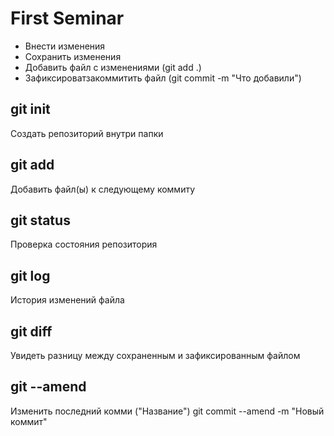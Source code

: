 # First Seminar
* Внести изменения
* Сохранить изменения 
* Добавить файл с изменениями (git add .)
* Зафиксироватзакоммитить файл (git commit -m "Что добавили")
## git init
Создать репозиторий внутри папки
## git add
Добавить файл(ы) к следующему коммиту
## git status
Проверка состояния репозитория
## git log
История изменений файла
## git diff
Увидеть разницу между сохраненным и зафиксированным файлом
## git --amend
Изменить последний комми ("Название") git commit --amend -m "Новый коммит"